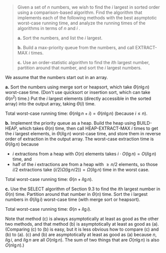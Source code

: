 > Given a set of $n$ numbers, we wish to find the $i$ largest in sorted order using a comparison-based algorithm. Find the algorithm that implements each of the following methods with the best asymptotic worst-case running time, and analyze the running times of the algorithms in terms of $n$ and $i$ .
>
> **a.** Sort the numbers, and list the $i$ largest.
>
> **b.** Build a max-priority queue from the numbers, and call $\text{EXTRACT-MAX}$ $i$ times.
>
> **c.** Use an order-statistic algorithm to find the $i$th largest number, partition around that number, and sort the $i$ largest numbers.

We assume that the numbers start out in an array.

**a.** Sort the numbers using merge sort or heapsort, which take $\Theta(n\lg n)$ worst-case time. (Don't use quicksort or insertion sort, which can take $\Theta(n^2)$ time.) Put the $i$ largest elements (directly accessible in the sorted array) into the output array, taking $\Theta(i)$ time.

Total worst-case running time: $\Theta(n\lg n + i) = \Theta(n\lg n)$ (because $i \le n$).

**b.** Implement the priority queue as a heap. Build the heap using $\text{BUILD-HEAP}$, which takes $\Theta(n)$ time, then call $\text{HEAP-EXTRACT-MAX}$ $i$ times to get the $i$ largest elements, in $\Theta(i\lg n)$ worst-case time, and store them in reverse order of extraction in the output array. The worst-case extraction time is $\Theta(i\lg n)$ because

- $i$ extractions from a heap with $O(n)$ elements takes $i \cdot O(\lg n) = O(i\lg n)$ time, and
- half of the $i$ extractions are from a heap with $\ge n / 2$ elements, so those $i / 2$ extractions take $(i / 2)\Omega(\lg n / 2)) = \Omega(i\lg n)$ time in the worst case.

Total worst-case running time: $\Theta(n + i\lg n)$.

**c.** Use the $\text{SELECT}$ algorithm of Section 9.3 to find the $i$th largest number in $\Theta(n)$ time. Partition around that number in $\Theta(n)$ time. Sort the i largest numbers in $\Theta(i\lg i)$ worst-case time (with merge sort or heapsort).

Total worst-case running time: $\Theta(n + i\lg i)$.

Note that method \(c\) is always asymptotically at least as good as the other two methods, and that method (b) is asymptotically at least as good as (a). (Comparing \(c\) to (b) is easy, but it is less obvious how to compare \(c\) and (b) to (a). \(c\) and (b) are asymptotically at least as good as (a) because $n$, $i\lg i$, and $i\lg n$ are all $O(n\lg n)$. The sum of two things that are $O(n\lg n)$ is also $O(n\lg n)$.)
